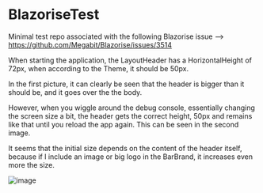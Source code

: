 # BlazoriseTest
Minimal test repo associated with the following Blazorise issue --> https://github.com/Megabit/Blazorise/issues/3514

When starting the application, the LayoutHeader has a HorizontalHeight of 72px, when according to the Theme, it should be 50px.

In the first picture, it can clearly be seen that the header is bigger than it should be, and it goes over the the body.

However, when you wiggle around the debug console, essentially changing the screen size a bit, the header gets the correct height, 50px and remains like that until you reload the app again. This can be seen in the second image.

It seems that the initial size depends on the content of the header itself, because if I include an image or big logo in the BarBrand, it increases even more the size.

![image](https://user-images.githubusercontent.com/90258222/156901131-f72acd80-b4cd-4a72-b781-7f666e6d031d.png)
